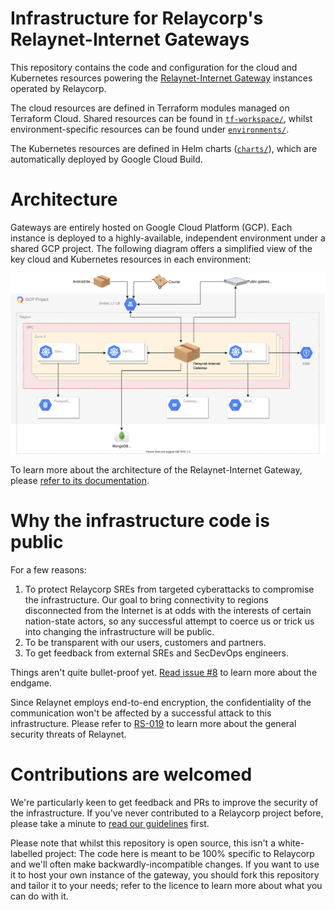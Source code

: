 # Infrastructure for Relaycorp's Relaynet-Internet Gateways

This repository contains the code and configuration for the cloud and Kubernetes resources powering the [Relaynet-Internet Gateway](https://docs.relaycorp.tech/relaynet-internet-gateway/) instances operated by Relaycorp.

The cloud resources are defined in Terraform modules managed on Terraform Cloud. Shared resources can be found in [`tf-workspace/`](./tf-workspace), whilst environment-specific resources can be found under [`environments/`](./environments).

The Kubernetes resources are defined in Helm charts ([`charts/`](./charts)), which are automatically deployed by Google Cloud Build.

# Architecture

Gateways are entirely hosted on Google Cloud Platform (GCP). Each instance is deployed to a highly-available, independent environment under a shared GCP project. The following diagram offers a simplified view of the key cloud and Kubernetes resources in each environment:

![](./diagrams/cloud.svg)

To learn more about the architecture of the Relaynet-Internet Gateway, please [refer to its documentation](https://docs.relaycorp.tech/relaynet-internet-gateway/architecture).

# Why the infrastructure code is public

For a few reasons:

1. To protect Relaycorp SREs from targeted cyberattacks to compromise the infrastructure. Our goal to bring connectivity to regions disconnected from the Internet is at odds with the interests of certain nation-state actors, so any successful attempt to coerce us or trick us into changing the infrastructure will be public.
1. To be transparent with our users, customers and partners.
1. To get feedback from external SREs and SecDevOps engineers.

Things aren't quite bullet-proof yet. [Read issue #8](https://github.com/relaycorp/cloud-gateway/issues/8) to learn more about the endgame.

Since Relaynet employs end-to-end encryption, the confidentiality of the communication won't be affected by a successful attack to this infrastructure. Please refer to [RS-019](https://specs.relaynet.network/RS-019) to learn more about the general security threats of Relaynet.

# Contributions are welcomed

We're particularly keen to get feedback and PRs to improve the security of the infrastructure. If you've never contributed to a Relaycorp project before, please take a minute to [read our guidelines](https://github.com/relaycorp/.github/blob/master/CONTRIBUTING.md) first.

Please note that whilst this repository is open source, this isn't a white-labelled project: The code here is meant to be 100% specific to Relaycorp and we'll often make backwardly-incompatible changes. If you want to use it to host your own instance of the gateway, you should fork this repository and tailor it to your needs; refer to the licence to learn more about what you can do with it.
